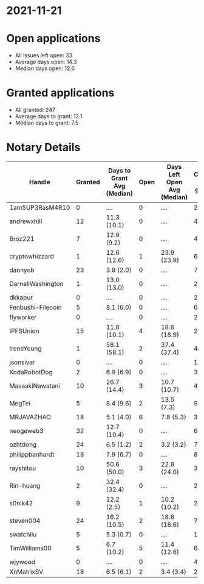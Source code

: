 2021-11-21
==========

# Open applications

- All issues left open: 33
- Average days open: 14.3
- Median days open: 12.6

# Granted applications

- All granted: 247
- Average days to grant: 12.1
- Median days to grant: 7.5

# Notary Details

| Handle            |   Granted | Days to Grant Avg (Median)   |   Open | Days Left Open Avg (Median)   |   Closed (no grant) |
|-------------------|-----------|------------------------------|--------|-------------------------------|---------------------|
| 1am5UP3RasM4R10   |         0 | ....                         |      0 | ....                          |                   2 |
| andrewxhill       |        12 | 11.3  (10.1)                 |      0 | ....                          |                  45 |
| Broz221           |         7 | 12.9  (9.2)                  |      0 | ....                          |                  48 |
| cryptowhizzard    |         1 | 12.6  (12.6)                 |      1 | 23.9  (23.9)                  |                   6 |
| dannyob           |        23 | 3.9  (2.0)                   |      0 | ....                          |                  76 |
| DarnellWashington |         1 | 13.0  (13.0)                 |      0 | ....                          |                   2 |
| dkkapur           |         0 | ....                         |      0 | ....                          |                   2 |
| Fenbushi-Filecoin |         5 | 8.1  (6.0)                   |      0 | ....                          |                  67 |
| flyworker         |         0 | ....                         |      0 | ....                          |                   2 |
| IPFSUnion         |        15 | 11.8  (10.1)                 |      4 | 18.6  (18.9)                  |                  29 |
| IreneYoung        |         1 | 58.1  (58.1)                 |      2 | 37.4  (37.4)                  |                   4 |
| jsonsivar         |         0 | ....                         |      0 | ....                          |                  13 |
| KodaRobotDog      |         2 | 6.9  (6.9)                   |      0 | ....                          |                   3 |
| MasaakiNawatani   |        10 | 26.7  (14.4)                 |      3 | 10.7  (10.7)                  |                  46 |
| MegTei            |         5 | 8.4  (9.6)                   |      2 | 13.5  (7.3)                   |                   9 |
| MRJAVAZHAO        |        18 | 5.1  (4.0)                   |      6 | 7.8  (5.3)                    |                  36 |
| neogeweb3         |        32 | 12.7  (10.4)                 |      0 | ....                          |                  62 |
| ozhtdong          |        24 | 6.5  (1.2)                   |      2 | 3.2  (3.2)                    |                  74 |
| philippbanhardt   |        18 | 7.9  (6.7)                   |      0 | ....                          |                  81 |
| rayshitou         |        10 | 50.6  (50.0)                 |      3 | 22.8  (24.0)                  |                  37 |
| Rin-huang         |         2 | 32.4  (32.4)                 |      0 | ....                          |                   2 |
| s0nik42           |         9 | 12.2  (2.5)                  |      1 | 10.2  (10.2)                  |                  26 |
| steven004         |        24 | 16.2  (10.5)                 |      2 | 18.6  (18.6)                  |                  70 |
| swatchliu         |         5 | 5.3  (0.7)                   |      0 | ....                          |                  16 |
| TimWilliams00     |         5 | 6.7  (10.2)                  |      5 | 11.4  (12.6)                  |                   6 |
| wjywood           |         0 | ....                         |      0 | ....                          |                   4 |
| XnMatrixSV        |        18 | 6.5  (6.1)                   |      2 | 3.4  (3.4)                    |                  28 |